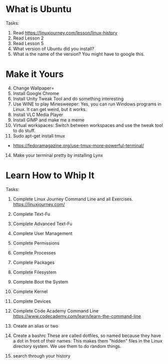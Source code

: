 # What is Ubuntu

Tasks: 
1. Read https://linuxjourney.com/lesson/linux-history
2. Read Lesson 2
3. Read Lesson 5
4. What version of Ubuntu did you install? 
5. What is the name of the version? You might have to google this.


# Make it Yours
4. Change Wallpaper=
2. Install Google Chrome
5. Install Unity Tweak Tool and do something interesting
7. Use WINE to play Minesweeper: Yes, you can run Windows programs in Linux. It can get weird, but it works.
8. Install VLC Media Player
15. Install GIMP and make me a meme
16. Virtual workspaces: Switch between workspaces and use the tweak tool to do stuff.
9. Sudo apt-get install tmux
* https://fedoramagazine.org/use-tmux-more-powerful-terminal/
14. Make your terminal pretty by installing Lynx


# Learn How to Whip It 

Tasks:
1. Complete Linux Journey Command Line and all Exercises. https://linuxjourney.com/
2. Complete Text-Fu
3. Complete Advanced Text-Fu
4. Complete User Management
5. Complete Permissions
6. Complete Processes
7. Complete Packages
8. Complete Filesystem
9. Complete Boot the System
10. Complete Kernel
11. Complete Devices

12. Complete Code Academy Command Line https://www.codecademy.com/learn/learn-the-command-line

11. Create an alias or two
12. Create a bashrc
These are called dotfiles, so named because they have a dot in front of their names. This makes them "hidden" files in the Linux directory system. We use them to do random things.
13. search through your history

